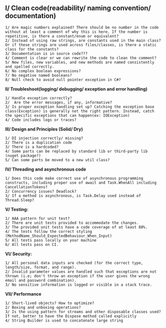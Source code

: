 ## I/ Clean code(readability/ naming convention/ documentation)

	1/ Are magic numbers explained? There should be no number in the code without at least a comment of why this is here. If the number is repetitive, is there a constant/enum or equivalent?
	2/ Instead of using raw strings, are constants used in the main class? Or if these strings are used across files/classes, is there a static class for the constants?
	3/ Documentation is in source code???
	4/ Comment is clear or we can rewrite the code to clean the comment?
	5/ New files, new variables, and new methods are named consistently and spelled correctly.
	6/ No complex boolean expressions?
	7/ No negative named booleans?
	8/ Null check to avoid null pointer exception in C#?
	
**II/ Troubleshoot(logging/ debugging/ exception and error handling)**

	1/ Handle exception correctly?
	2/  Are the error messages, if any, informative?
	3/ Is proper exception handling set up? Catching the exception base class(Exception) is generally not the right pattern. Instead, catch the specific exceptions that can happen(ex: IOException)
	4/ Code includes logs or traces?
	
**III/ Design and Principles (Solid/ Dry)**

	1/ DI injection correctly/ missing?
	2/ There is a duplication code
	3/ There is a hardcoded?
	4/ Some parts can be replaced by standard lib or third-party lib (nuget package?)
	5/ Can some parts be moved to a new util class?

**IV/ Threading and asynchronous code**

	1/ Does this code make correct use of asynchronous programming constructs, including proper use of await and Task.WhenAll including CancellationTokens?
	2/ Concurrency issues? Deadlock?
	3/ If a method is asynchronous, is Task.Delay used instead of Thread.Sleep?

**V/ Testing:**

	1/ AAA pattern for unit test?
	2/ There are unit tests provided to accommodate the changes.
	3/ The provided unit tests have a code coverage of at least 80%.
	4/ The tests follow the correct styling (MethodName_Should_ExpectedBehaviour_When_Input)
	5/ All tests pass locally on your machine
	6/ All tests pass on CI.

**VI/ Security:**

	1/ All personal data inputs are checked (for the correct type, length/size, format, and range).
	2/ Invalid parameter values are handled such that exceptions are not thrown (i.e; don't throw an exception if the user gives the wrong email and password combination).
	3/ No sensitive information is logged or visible in a stack trace.

**VII/ Performance**

	1/ Short-lived objects? How to optimize?
	2/ Boxing and unboxing operations?
	3/ Is the using pattern for streams and other disposable classes used? If not, better to have the Dispose method called explicitly
	4/ String Builder is used to concatenate large string



